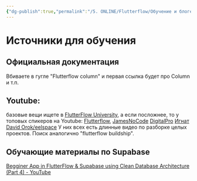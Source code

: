 ```yaml
---
{"dg-publish":true,"permalink":"/5. ONLINE/Flutterflow/Обучение и блогеры/","created":"2024-11-08T14:15:11.409-03:00","updated":"2024-12-13T11:50:08.572-03:00"}
---
```


# Источники для обучения
## Официальная документация
Вбиваете в гугле "Flutterflow column" и первая ссылка будет про Column и т.п.
## Youtube: 
базовые вещи ищете в [FlutterFlow University](https://www.youtube.com/watch?v=moP9VtkoyjY&list=PLsUp7t2vRqx-xMe6gucpfjeDgIj0tJRIm), а если посложнее, то у топовых спикеров на Youtube:
   [Flutterflow](https://www.youtube.com/@FlutterFlow/videos), 
   [JamesNoCode](https://www.youtube.com/@jamesnocode) 
   [DigitalPro](https://www.youtube.com/@the_digitalpro)
   [Игнат](https://www.youtube.com/@sprestay)
   [David Orok/eelspace](https://www.youtube.com/@nocodeafrica/videos)
  У них всех есть длинные видео по разборке целых проектов. Поиск аналогично "flutterflow buildship".

## Обучающие материалы по Supabase
[Begginer App in FlutterFlow & Supabase using Clean Database Architecture (Part 4) - YouTube](https://www.youtube.com/watch?v=BGememfmkKY)
